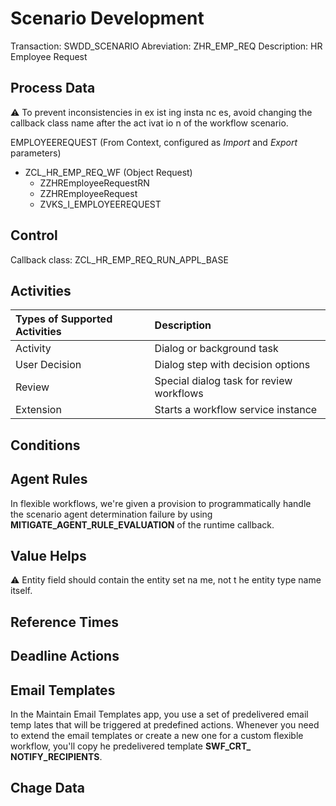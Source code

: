 # Scenario Development
Transaction: SWDD_SCENARIO
Abreviation: ZHR_EMP_REQ
Description: HR Employee Request

## Process Data

⚠️ To prevent inconsistencies in ex ist ing insta nc es, avoid changing the callback class name after the act ivat io n of the workflow scenario.

EMPLOYEEREQUEST (From Context, configured as _Import_ and _Export_ parameters)
- ZCL_HR_EMP_REQ_WF (Object Request)
  - ZZHREmployeeRequestRN
  - ZZHREmployeeRequest
  - ZVKS_I_EMPLOYEEREQUEST

## Control

Callback class: ZCL_HR_EMP_REQ_RUN_APPL_BASE 

## Activities

|Types of Supported Activities | Description                                 |
|:-----------------------------|:------------------------------------------- |
| Activity                     | Dialog or background task                   |
| User Decision                | Dialog step with decision options           |
| Review                       | Special dialog task for review workflows    |
| Extension                    | Starts a workflow service instance          |

## Conditions

## Agent Rules

In flexible workflows, we're given a provision to programmatically handle the scenario agent determination failure by using **MITIGATE_AGENT_RULE_EVALUATION** of the runtime callback.

## Value Helps

⚠️ Entity field should contain the entity set na me, not t he entity type name itself.

## Reference Times

## Deadline Actions

## Email Templates

In the Maintain Email Templates app, you use a set of predelivered email temp lates that will be triggered at predefined actions. Whenever you need to extend the email templates or create a new one for a custom flexible workflow, you'll copy he predelivered template **SWF_CRT_ NOTIFY_RECIPIENTS**.

## Chage Data
